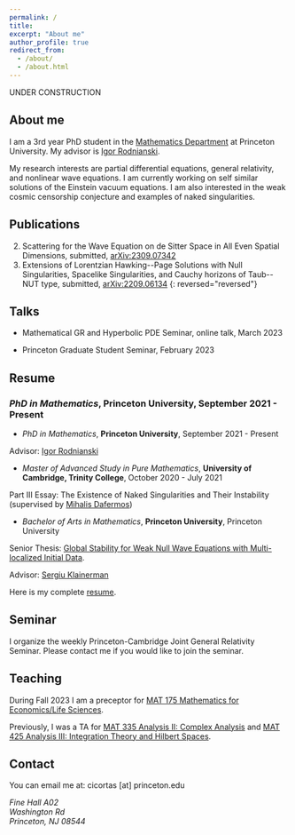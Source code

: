 ```yaml
---
permalink: /
title: 
excerpt: "About me"
author_profile: true
redirect_from: 
  - /about/
  - /about.html
---
```


UNDER CONSTRUCTION

## About me

I am a 3rd year PhD student in the [Mathematics Department](https://www.math.princeton.edu/) at Princeton University. My advisor is [Igor Rodnianski](https://www.math.princeton.edu/people/igor-rodnianski).

My research interests are partial differential equations, general relativity, and nonlinear wave equations. I am currently working on self similar solutions of the Einstein vacuum equations. I am also interested in the weak cosmic censorship conjecture and examples of naked singularities.

## Publications

2. Scattering for the Wave Equation on de Sitter Space in All Even Spatial Dimensions, submitted, [arXiv:2309.07342](https://arxiv.org/abs/2309.07342)
1. Extensions of Lorentzian Hawking--Page Solutions with Null Singularities, Spacelike Singularities, and Cauchy horizons of Taub--NUT type, submitted, [arXiv:2209.06134](https://arxiv.org/abs/2209.06134)
{: reversed="reversed"}
 
## Talks

* Mathematical GR and Hyperbolic PDE Seminar, online talk, March 2023

* Princeton Graduate Student Seminar, February 2023

## Resume

### _PhD in Mathematics_, **Princeton University**, September 2021 - Present

* _PhD in Mathematics_, **Princeton University**, September 2021 - Present
  
Advisor: [Igor Rodnianski](https://www.math.princeton.edu/people/igor-rodnianski)

* _Master of Advanced Study in Pure Mathematics_, **University of Cambridge, Trinity College**, October 2020 - July 2021
  
Part III Essay: The Existence of Naked Singularities and Their Instability (supervised by [Mihalis Dafermos](https://web.math.princeton.edu/~dafermos/))

* _Bachelor of Arts in Mathematics_, **Princeton University**, Princeton University
  
Senior Thesis: [Global Stability for Weak Null Wave Equations with Multi-localized Initial Data](https://dataspace.princeton.edu/handle/88435/dsp01xk81jp40j).

Advisor: [Sergiu Klainerman](https://web.math.princeton.edu/~seri/homepage/)


Here is my complete [resume](https://serbancicortas.github.io/files/Resume_Updated.pdf).

## Seminar
I organize the weekly Princeton-Cambridge Joint General Relativity Seminar. Please contact me if you would like to join the seminar.

## Teaching
During Fall 2023 I am a preceptor for [MAT 175 Mathematics for Economics/Life Sciences](https://registrar.princeton.edu/course-offerings/course-details?term=1242&courseid=012060).

Previously, I was a TA for [MAT 335 Analysis II: Complex Analysis](https://registrar.princeton.edu/course-offerings/course-details?term=1242&courseid=004194) and [MAT 425 Analysis III: Integration Theory and Hilbert Spaces](https://registrar.princeton.edu/course-offerings/course-details?term=1234&courseid=008172).

## Contact

You can email me at: cicortas [at] princeton.edu

<address>
  Fine Hall A02<br /> Washington Rd<br /> Princeton, NJ 08544
</address>
